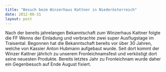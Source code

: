 ```yaml
---
title: "Besuch beim Winzerhaus Kattner in Niederösterreich"
date: 2012-08-31
layout: post
---
```


Nach der bereits jahrelangen Bekanntschaft zum Winzerhaus Kattner folgte die FF Wenns der Einladung und verbrachte zwei super Ausflugstage im Traisental. Begonnen hat die Bekanntschaft bereits vor über 30 Jahren, welche von Kassier Anton Hubmann aufgebaut wurde. Seit dort kommt der Winzer Kattner jährlich zu unserem Fronleichnamsfest und verköstigt dort seine neuesten Produkte. Bereits letztes Jahr zu Fronleichnam wurde daher ein Gegenbesuch auf Ende August fixiert.